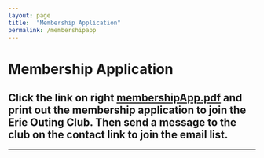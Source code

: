 ```yaml
---
layout: page
title:  "Membership Application"
permalink: /membershipapp
---
```


# Membership Application


## Click the link on right  [membershipApp.pdf](/membershipApp.pdf) and print out the membership application to join the Erie Outing Club. Then send a message to the club on the contact link to join the email list.




 



__________________________________________________________________________